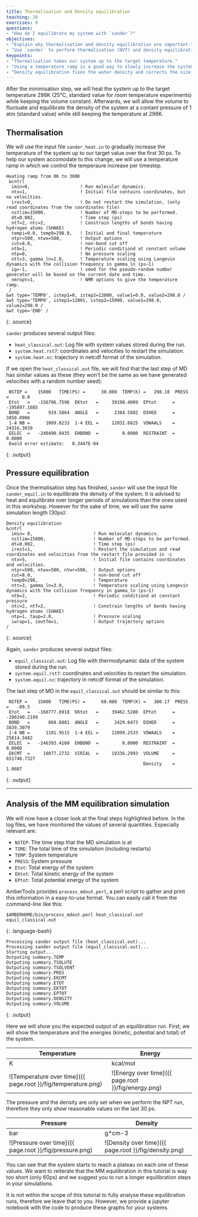 ```yaml
---
title: Thermalisation and Density equilibration
teaching: 20
exercises: 0
questions:
- "How do I equilibrate my system with `sander`?"
objectives:
- "Explain why thermalisation and density equilibration are important."
- "Use `sander` to perform thermalisation (NVT) and density equilibration (NPT)."
keypoints:
- "Thermalisation takes our system up to the target temperature."
- "Using a temperature ramp is a good way to slowly increase the system temperature and avoid your system from blowing up due to some bad contacts in your coordinates. You can set up a temperature ramp using the NMR restraint options of `sander`."
- "Density equilibration fixes the water density and corrects the size simulation box. It prevents air bubbles in our system that might cause simulation artefacts."
---
```


After the minimisation step, we will heat the system up to the target temperature 298K (25°C, standard value for room temperature experiments) while keeping the volume constant. Afterwards, we will allow the volume to fluctuate and equilibrate the density of the system at a contant pressure of 1 atm (standard value) while still keeping the temperature at 298K.  

## Thermalisation

We will use the input file `sander_heat.in` to gradually increase the temperature of the system up to our target value over the first 30 ps. To help our system accomodate to this change, we will use a temperature ramp in which we control the temperaure increase per timestep.

~~~
Heating ramp from 0K to 300K 
 &cntrl
  imin=0,                   ! Run molecular dynamics.
  ntx=1,                    ! Initial file contains coordinates, but no velocities.
  irest=0,                  ! Do not restart the simulation, (only read coordinates from the coordinates file)
  nstlim=15000,             ! Number of MD-steps to be performed.
  dt=0.002,                 ! Time step (ps)
  ntf=2, ntc=2,             ! Constrain lengths of bonds having hydrogen atoms (SHAKE)
  tempi=0.0, temp0=298.0,   ! Initial and final temperature
  ntpr=500, ntwx=500,       ! Output options
  cut=8.0,                  ! non-bond cut off
  ntb=1,                    ! Periodic conditiond at constant volume
  ntp=0,                    ! No pressure scaling
  ntt=3, gamma_ln=2.0,      ! Temperature scaling using Langevin dynamics with the collision frequency in gamma_ln (ps−1)
  ig=-1,                    ! seed for the pseudo-random number generator will be based on the current date and time.
  nmropt=1,                 ! NMR options to give the temperature ramp.
 /
&wt type='TEMP0', istep1=0, istep2=12000, value1=0.0, value2=298.0 /
&wt type='TEMP0', istep1=12001, istep2=15000, value1=298.0, value2=298.0 /
&wt type='END' /
~~~
{: .source}

`sander` produces several output files:
- `heat_classical.out`: Log file with system values stored during the run. 
- `system.heat.rst7`: coordinates and velocities to restart the simulation.
- `system.heat.nc`: trajectory in netcdf format of the simulation.

If we open the `heat_classical.out` file, we will find that the last step of MD has similar values as these (they won't be the same as we have generated velocities with a random number seed):

~~~
 NSTEP =    15000   TIME(PS) =      30.000  TEMP(K) =   298.10  PRESS =     0.0
 Etot   =   -156706.7596  EKtot   =     39190.4089  EPtot      =   -195897.1685
 BOND   =       919.5864  ANGLE   =      2384.5882  DIHED      =      3850.0906
 1-4 NB =      1089.6233  1-4 EEL =     12032.6825  VDWAALS    =     24316.3039
 EELEC  =   -240490.0435  EHBOND  =         0.0000  RESTRAINT  =         0.0000
 Ewald error estimate:   0.3447E-04     
~~~
{: .output}

## Pressure equilibration

Once the thermalisation step has finished, `sander` will use the input file `sander_equil.in` to equilibrate the density of the system. It is advised to heat and equilibrate over longer periods of simulations than the ones used in this workshop. However for the sake of time, we will use the same simulation length (30ps):

~~~
Density equilibration
&cntrl
  imin= 0,                       ! Run molecular dynamics.
  nstlim=15000,                  ! Number of MD-steps to be performed.
  dt=0.002,                      ! Time step (ps)
  irest=1,                       ! Restart the simulation and read coordinates and velocities from the restart file provided in -c
  ntx=5,                         ! Initial file contains coordinates and velocities.
  ntpr=500, ntwx=500, ntwr=500,  ! Output options
  cut=8.0,                       ! non-bond cut off
  temp0=298,                     ! Temperature
  ntt=3, gamma_ln=3.0,           ! Temperature scaling using Langevin dynamics with the collision frequency in gamma_ln (ps−1)
  ntb=2,                         ! Periodic conditiond at constant pressure
  ntc=2, ntf=2,                  ! Constrain lengths of bonds having hydrogen atoms (SHAKE)
  ntp=1, taup=2.0,               ! Pressure scaling
  iwrap=1, ioutfm=1,             ! Output trajectory options
/
~~~
{: .source}

Again, `sander` produces several output files:
- `equil_classical.out`: Log file with thermodynamic data of the system stored during the run.
- `system.equil.rst7`: coordinates and velocities to restart the simulation.
- `system.equil.nc`: trajectory in netcdf format of the simulation.

The last step of MD in the `equil_classical.out` should be similar to this: 

~~~
 NSTEP =    15000   TIME(PS) =      60.000  TEMP(K) =   300.17  PRESS =   -89.5
 Etot   =   -160777.6918  EKtot   =     39462.5280  EPtot      =   -200240.2199
 BOND   =       868.6881  ANGLE   =      2429.6473  DIHED      =      3839.3079
 1-4 NB =      1101.9515  1-4 EEL =     12099.2533  VDWAALS    =     25814.3482
 EELEC  =   -246393.4160  EHBOND  =         0.0000  RESTRAINT  =         0.0000
 EKCMT  =     18077.2732  VIRIAL  =     19336.2993  VOLUME     =    651748.7327
                                                    Density    =         1.0087
~~~
{: .output}

****

## Analysis of the MM equilibration simulation

We will now have a closer look at the final steps highlighted before. In the log files, we have monitored the values of several quantities. Especially relevant are:
- `NSTEP`: The time step that the MD simulation is at
- `TIME`: The total time of the simulation (including restarts)
- `TEMP`: System temperature
- `PRESS`: System pressure
- `Etot`: Total energy of the system
- `EKtot`: Total kinetic energy of the system
- `EPtot`: Total potential energy of the system 

AmberTools provides `process_mdout.perl`, a perl script to gather and print this information in a easy-to-use format. You can easily call it from the command-line like this:  

~~~
$AMBERHOME/bin/process_mdout.perl heat_classical.out equil_classical.out
~~~
{: .language-bash}

~~~
Processing sander output file (heat_classical.out)...
Processing sander output file (equil_classical.out)...
Starting output...
Outputing summary.TEMP
Outputing summary.TSOLUTE
Outputing summary.TSOLVENT
Outputing summary.PRES
Outputing summary.EKCMT
Outputing summary.ETOT
Outputing summary.EKTOT
Outputing summary.EPTOT
Outputing summary.DENSITY
Outputing summary.VOLUME
~~~
{: .output}

Here we will show you the expected output of an equilibration run. First, we will show the temperature and the energies (kinetic, potential and total) of the system. 

| Temperature | Energy |
| ------------- | ------------- |
| K | kcal/mol |
| ![Temperature over time]({{ page.root }}/fig/temperature.png)  | ![Energy over time]({{ page.root }}/fig/energy.png)  |

The pressure and the density are only set when we perform the NPT run, therefore they only show reasonable values on the last 30 ps. 

| Pressure | Density |
| ------------- | ------------- |
| bar | g*cm-3 |
| ![Pressure over time]({{ page.root }}/fig/pressure.png)  | ![Density over time]({{ page.root }}/fig/density.png)  |


You can see that the system starts to reach a plateau on each one of these values. We want to reiterate that the MM equilibration in this tutorial is way too short (only 60ps) and we suggest you to run a longer equilibration steps in your simulations. 

It is not within the scope of this tutorial to fully analyse these equilibration runs, therefore we leave that to you. However, we provide a jupyter notebook with the code to produce these graphs for your systems.
